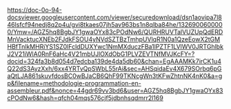 https://doc-0o-94-docsviewer.googleusercontent.com/viewer/securedownload/dsn1aovipa7l846lsfcf94nedj8q2p4u/gvi8tkaes07jh5av963bs1n8qlba84he/1326900600000/Ymw=/AGZ5hq8BgbJY1gwaOYx83cPOdNw6/QURHRUVTalVUZUpQdERDMnVacktucXNEb2FJdkFSOU4yNVdSZTBzTmhpUVlqR1N0a1QzeEowX2tGMHBfTnlkMHRiYS1SZ0lFcldDUXYwc1NmMXduczFBa1lPZTF1LVlWV0JRTGhlbkJ2V21iWlA0RnF6aHc4V21mbUJlOXdObG1PLVZEVTNfMVJKcFY=?docid=324fa3b8d054d7edcba139de4da5db60&chan=EgAAAMKk7irCK1u4Q22dS3AyzXxh/6xx4YRTvQpSWbL55rAi&sec=AHSqidaEv4X679SOrbq6pGaQtLJA861skuvfdosBC0wBJaCB6QhF99TKNcgWn3tKFwZhtnNK4nK0&a=gp&filename=methodologie-programmation-en-assembleur.pdf&nonce=44gdr69vv3bd6&user=AGZ5hq8BgbJY1gwaOYx83cPOdNw6&hash=qfch04mqs576cjf5jdbnhsqdmrr2l169
